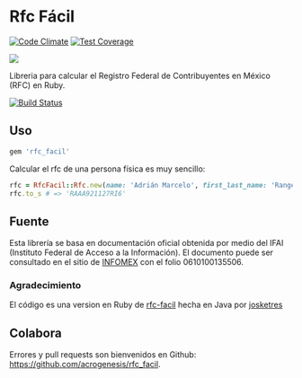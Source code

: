 # Rfc Fácil
[![Code Climate](https://codeclimate.com/github/Munett/rfc_facil/badges/gpa.svg)](https://codeclimate.com/github/Munett/rfc_facil)
[![Test Coverage](https://codeclimate.com/github/Munett/rfc_facil/badges/coverage.svg)](https://codeclimate.com/github/Munett/rfc_facil/coverage)

![](https://github.com/acrogenesis/rfc_facil/raw/master/logo.png)

Libreria para calcular el Registro Federal de Contribuyentes en México (RFC) en Ruby.

[![Build Status](https://travis-ci.org/acrogenesis/rfc_facil.svg?branch=master)](https://travis-ci.org/acrogenesis/rfc_facil)

## Uso

```ruby
gem 'rfc_facil'
```
Calcular el rfc de una persona física es muy sencillo:
```ruby
rfc = RfcFacil::Rfc.new(name: 'Adrián Marcelo', first_last_name: 'Rangel', second_last_name: 'Araujo', day: 27, month: 11, year: 1992)
rfc.to_s # => 'RAAA921127RI6'
```

## Fuente
Esta librería se basa en documentación oficial obtenida por medio del IFAI (Instituto Federal de Acceso a la Información). El documento puede ser consultado en el sitio de [INFOMEX](https://www.infomex.org.mx/gobiernofederal/moduloPublico/moduloPublico.action) con el folio 0610100135506.

### Agradecimiento
El código es una version en Ruby de [rfc-facil](https://github.com/josketres/rfc-facil) hecha en Java por [josketres](https://github.com/josketres)

## Colabora
Errores y pull requests son bienvenidos en Github: https://github.com/acrogenesis/rfc_facil.
